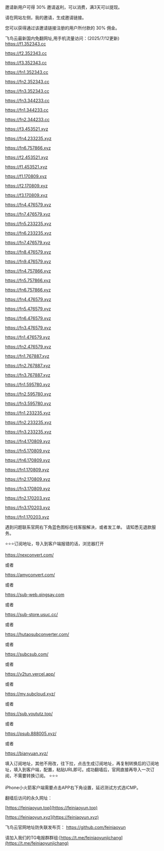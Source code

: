 邀请新用户可得 30% 邀请返利，可以消费，满3天可以提现。

请在网站左侧，我的邀请，生成邀请链接。

您可以获得通过该邀请链接注册的用户所付款的 30% 佣金。


飞鸟云最新国内免翻网址,用手机流量访问：(2025/7/12更新)
https://f1.352343.cc

https://f2.352343.cc

https://f3.352343.cc

https://fn1.352343.cc

https://fn2.352343.cc

https://fn3.352343.cc

https://fn3.344233.cc

https://fn1.344233.cc

https://fn2.344233.cc



https://f3.453521.xyz

https://fn4.233235.xyz

https://fn6.757866.xyz

https://f2.453521.xyz

https://f1.453521.xyz

https://f1.170809.xyz

https://f2.170809.xyz

https://f3.170809.xyz

https://fn4.476579.xyz

https://fn7.476579.xyz

https://fn5.233235.xyz


https://fn6.233235.xyz

https://fn7.476579.xyz

https://fn8.476579.xyz

https://fn9.476579.xyz

https://fn4.757866.xyz

https://fn5.757866.xyz

https://fn6.757866.xyz

https://fn4.476579.xyz

https://fn5.476579.xyz

https://fn6.476579.xyz

https://fn3.476579.xyz

https://fn1.476579.xyz

https://fn2.476579.xyz


https://fn1.767887.xyz

https://fn2.767887.xyz

https://fn3.767887.xyz


https://fn1.595780.xyz

https://fn2.595780.xyz

https://fn3.595780.xyz


https://fn1.233235.xyz

https://fn2.233235.xyz

https://fn3.233235.xyz

https://fn4.170809.xyz

https://fn5.170809.xyz

https://fn6.170809.xyz

https://fn1.170809.xyz

https://fn2.170809.xyz

https://fn3.170809.xyz

https://fn2.170203.xyz

https://fn3.170203.xyz

https://fn1.170203.xyz


遇到问题联系官网右下角蓝色图标在线客服解决，或者发工单。
请知悉无退款服务。


⭐️⭐️⭐️订阅地址，导入到客户端报错的话，浏览器打开



https://nexconvert.com/

或者

https://amyconvert.com/

或者

https://sub-web.qingsay.com

或者


https://sub-store.usuc.cc/

或者

https://hutaosubconverter.com/

或者

https://subcsub.com/

或者

https://v2tun.vercel.app/

或者

https://my.subcloud.xyz/


或者


https://sub.yoututz.top/

或者

https://psub.888005.xyz/

或者

https://bianyuan.xyz/

填入订阅地址，其他不用改，往下拉，点击生成订阅地址，再复制转换后的订阅地址，填入到客户端，配置，粘贴URL即可。成功翻墙后，官网直接再导入一次订阅，不需要转换订阅。
⭐️⭐️⭐️

iPhone小火箭客户端需要点击APP右下角设置，延迟测试方式选ICMP。



翻墙后访问的永久网址：


[https://feiniaoyun.top](https://feiniaoyun.top) 

[https://feiniaoyun.xyz](https://feiniaoyun.xyz)


飞鸟云官网地址防失联发布页： https://github.com/feiniaoyun

请加入我们的TG电报群群组:[https://t.me/feiniaoyunjichang](https://t.me/feiniaoyunjichang) 



